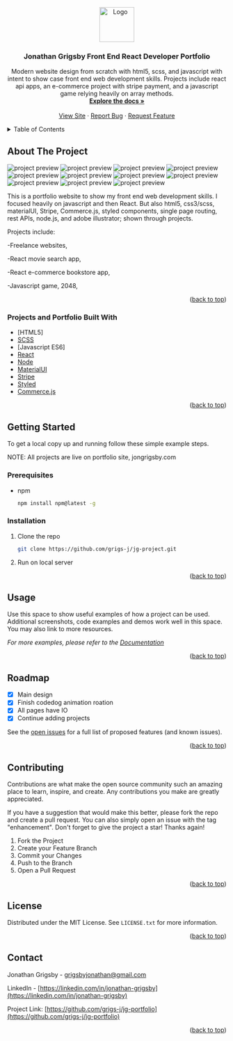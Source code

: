 <div id="top"></div>

<!-- PROJECT LOGO -->
<div align="center">
  <a href="https://github.com/grigs-j/jg-portfolio">
    <img src="https://i.postimg.cc/KY2gJpg8/codedog-full.png" alt="Logo" width="80" height="80">
  </a>

  <h3 align="center">Jonathan Grigsby Front End React Developer Portfolio</h3>

  <p align="center">
    Modern website design from scratch with html5, scss, and javascript with intent to show case front end web development skills. 
    Projects include react api apps, an e-commerce project with stripe payment, and a javascript game relying heavily on array methods.
    <br />
    <a href="https://github.com/grigs-j/jg-portfolio"><strong>Explore the docs »</strong></a>
    <br />
    <br />
    <a href="https://jongrigsby.com">View Site</a>
    ·
    <a href="https://github.com/grigs-j/jg-portfolio/issues">Report Bug</a>
    ·
    <a href="https://github.com/grigs-j/jg-portfolio/issues">Request Feature</a>
  </p>
</div>

<!-- TABLE OF CONTENTS -->
<details>
  <summary>Table of Contents</summary>
  <ol>
    <li>
      <a href="#about-the-project">About The Project</a>
      <ul>
        <li><a href="#built-with">Built With</a></li>
      </ul>
    </li>
    <li>
      <a href="#getting-started">Getting Started</a>
      <ul>
        <li><a href="#usage">Usage</a></li>
        <li><a href="#roadmap">Roadmap</a></li>
        <li><a href="#prerequisites">Prerequisites</a></li>
        <li><a href="#installation">Installation</a></li>
      </ul>
    </li>
    <li><a href="#license">License</a></li>
    <li><a href="#contact">Contact</a></li>
  </ol>
</details>

<!-- ABOUT THE PROJECT -->

## About The Project

![project preview](https://i.postimg.cc/g2TG0xGF/jg-portfolio-preview.png)
![project preview](https://i.postimg.cc/gcB7WsSK/jg-portfolio-mobile-preview.png)
![project preview](https://i.postimg.cc/vZ525sQP/jg-portfolio-desktop-preview2.png)
![project preview](https://i.postimg.cc/5NCsMVFx/rmdb-desktop-preview.png)
![project preview](https://i.postimg.cc/1XgJXxCr/rmdb-mobile-preview.png)
![project preview](https://i.postimg.cc/GtZzsM6w/mg-desktop-preview.png)
![project preview](https://i.postimg.cc/yd8fq305/mg-desktop-preview2.png)
![project preview](https://i.postimg.cc/cHkFd1mJ/mg-mobile-preview.png)
![project preview](https://i.postimg.cc/053V3QjW/gatheredwares-desktop-preview.png)
![project preview](https://i.postimg.cc/ncywsztj/gatheredwares-mobile-preview.png)
![project preview](https://i.postimg.cc/D0DpPfJN/2048-preview2.png)


This is a portfolio website to show my front end web development skills. I focused heavily on javascript and then React. But also html5, css3/scss, materialUI, Stripe, Commerce.js, styled components, single page routing, rest APIs, node.js, and adobe illustrator; shown through projects.

Projects include:

-Freelance websites,

-React movie search app,

-React e-commerce bookstore app,

-Javascript game, 2048,

<p align="right">(<a href="#top">back to top</a>)</p>

### Projects and Portfolio Built With

-   [HTML5]
-   [SCSS](https://sass-lang.com/)
-   [Javascript ES6]
-   [React](https://reactjs.org/)
-   [Node](https://nodejs.org/)
-   [MaterialUI](https://mui.com/)
-   [Stripe](https://stripe.com/)
-   [Styled](https://https://styled-components.com/)
-   [Commerce.js](https://commercejs.com/)

<p align="right">(<a href="#top">back to top</a>)</p>

<!-- GETTING STARTED -->

## Getting Started

To get a local copy up and running follow these simple example steps.

NOTE: All projects are live on portfolio site, jongrigsby.com

### Prerequisites

-   npm
    ```sh
    npm install npm@latest -g
    ```

### Installation

1. Clone the repo
    ```sh
    git clone https://github.com/grigs-j/jg-project.git
    ```
2. Run on local server

<p align="right">(<a href="#top">back to top</a>)</p>

<!-- USAGE EXAMPLES -->

## Usage

Use this space to show useful examples of how a project can be used. Additional screenshots, code examples and demos work well in this space. You may also link to more resources.

_For more examples, please refer to the [Documentation](https://example.com)_

<p align="right">(<a href="#top">back to top</a>)</p>

<!-- ROADMAP -->

## Roadmap

-   [x] Main design
-   [x] Finish codedog animation roation
-   [x] All pages have IO
-   [x] Continue adding projects

See the [open issues](https://github.com/grigs-j/jg-portfolio/issues) for a full list of proposed features (and known issues).

<p align="right">(<a href="#top">back to top</a>)</p>

<!-- CONTRIBUTING -->

## Contributing

Contributions are what make the open source community such an amazing place to learn, inspire, and create. Any contributions you make are greatly appreciated.

If you have a suggestion that would make this better, please fork the repo and create a pull request. You can also simply open an issue with the tag "enhancement".
Don't forget to give the project a star! Thanks again!

1. Fork the Project
2. Create your Feature Branch
3. Commit your Changes
4. Push to the Branch
5. Open a Pull Request

<p align="right">(<a href="#top">back to top</a>)</p>

<!-- LICENSE -->

## License

Distributed under the MIT License. See `LICENSE.txt` for more information.

<p align="right">(<a href="#top">back to top</a>)</p>

<!-- CONTACT -->

## Contact

Jonathan Grigsby - grigsbyjonathan@gmail.com

LinkedIn - [https://linkedin.com/in/jonathan-grigsby](https://linkedin.com/in/jonathan-grigsby)

Project Link: [https://github.com/grigs-j/jg-portfolio](https://github.com/grigs-j/jg-portfolio)

<p align="right">(<a href="#top">back to top</a>)</p>
